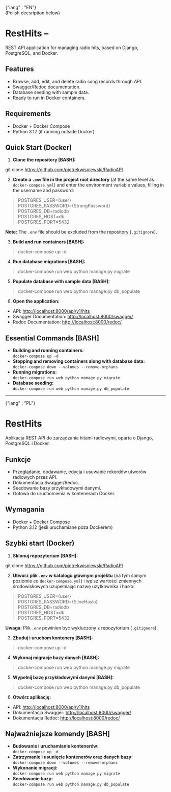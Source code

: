 {"lang" : "EN"}  
(Polish decsription below)

# RestHits –

REST API application for managing radio hits, based on Django, PostgreSQL, and Docker.

## Features

- Browse, add, edit, and delete radio song records through API.
- Swagger/Redoc documentation.
- Database seeding with sample data.
- Ready to run in Docker containers.

## Requirements

- Docker + Docker Compose
- Python 3.12 (if running outside Docker)

## Quick Start (Docker)

1. **Clone the repository [BASH]:**

git clone https://github.com/piotrekwisniewski/RadioAPI

2. **Create a `.env` file in the project root directory** (at the same level as `docker-compose.yml`) and enter the environment variable values, filling in the username and password:

>POSTGRES_USER={user}  
>POSTGRES_PASSWORD={StrongPassword}  
>POSTGRES_DB=radiodb  
>POSTGRES_HOST=db  
>POSTGRES_PORT=5432  

 **Note:** The `.env` file should be excluded from the repository (`.gitignore`).

3. **Build and run containers [BASH]:**

> docker-compose up -d

 4. **Run database migrations [BASH]:**

>docker-compose run web python manage.py migrate

5. **Populate database with sample data [BASH]:**

>docker-compose run web python manage.py db_populate

6. **Open the application:**

- API: [http://localhost:8000/api/v1/hits](http://localhost:8000/api/v1/hits)
- Swagger Documentation: [http://localhost:8000/swagger/](http://localhost:8000/swagger/)
- Redoc Documentation: [http://localhost:8000/redoc/](http://localhost:8000/redoc/)

## Essential Commands [BASH]

- **Building and running containers:**  
  `docker-compose up -d`
- **Stopping and removing containers along with database data:**  
  `docker-compose down --volumes --remove-orphans`
- **Running migrations:**  
  `docker-compose run web python manage.py migrate`
- **Database seeding:**  
  `docker-compose run web python manage.py db_populate`


---

{"lang" : "PL"}


# RestHits 

Aplikacja REST API do zarządzania hitami radiowymi, oparta o Django, PostgreSQL i Docker.

## Funkcje

- Przeglądanie, dodawanie, edycja i usuwanie rekordów utworów radiowych przez API.
- Dokumentacja Swagger/Redoc.
- Seedowanie bazy przykładowymi danymi.
- Gotowa do uruchomienia w kontenerach Docker.

## Wymagania

- Docker + Docker Compose
- Python 3.12 (jeśli uruchamiane poza Dockerem)

## Szybki start (Docker)

1. **Sklonuj repozytorium [BASH]:**

git clone https://github.com/piotrekwisniewski/RadioAPI

2. **Utwórz plik `.env` w katalogu głównym projektu** (na tym samym poziomie co `docker-compose.yml`) i wpisz wartości zmiennych środowiskowych uzupełniając nazwę użytkownika i hasło:


>POSTGRES_USER={user}  
>POSTGRES_PASSWORD={SilneHaslo}  
>POSTGRES_DB=radiodb  
>POSTGRES_HOST=db  
>POSTGRES_PORT=5432  

 **Uwaga:** Plik `.env` powinien być wykluczony z repozytorium (`.gitignore`).

3. **Zbuduj i uruchom kontenery [BASH]:**

> docker-compose up -d

 4. **Wykonaj migracje bazy danych [BASH]:**

>docker-compose run web python manage.py migrate

5. **Wypełnij bazę przykładowymi danymi [BASH]:**

>docker-compose run web python manage.py db_populate

6. **Otwórz aplikację:**

- API: [http://localhost:8000/api/v1/hits](http://localhost:8000/api/v1/hits)
- Dokumentacja Swagger: [http://localhost:8000/swagger/](http://localhost:8000/swagger/)
- Dokumentacja Redoc: [http://localhost:8000/redoc/](http://localhost:8000/redoc/)



## Najważniejsze komendy [BASH]

- **Budowanie i uruchamianie kontenerów:**  
  `docker-compose up -d`
- **Zatrzymanie i usunięcie kontenerów oraz danych bazy:**  
  `docker-compose down --volumes --remove-orphans`
- **Wykonanie migracji:**  
  `docker-compose run web python manage.py migrate`
- **Seedowanie bazy:**  
  `docker-compose run web python manage.py db_populate`